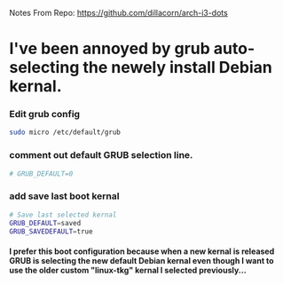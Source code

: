 Notes From Repo: https://github.com/dillacorn/arch-i3-dots

# I've been annoyed by grub auto-selecting the newely install Debian kernal.

### Edit grub config

```sh
sudo micro /etc/default/grub
```

### comment out default GRUB selection line.

```sh
# GRUB_DEFAULT=0
```

### add save last boot kernal
```sh
# Save last selected kernal
GRUB_DEFAULT=saved
GRUB_SAVEDEFAULT=true
```

#### I prefer this boot configuration because when a new kernal is released GRUB is selecting the new default Debian kernal even though I want to use the older custom "linux-tkg" kernal I selected previously...
